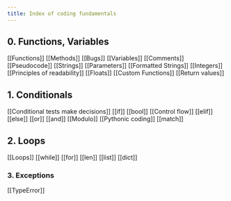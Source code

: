 ```yaml
---
title: Index of coding fundamentals
---
```


## 0. Functions, Variables

[[Functions]]
[[Methods]]
[[Bugs]]
[[Variables]] 
[[Comments]]
[[Pseudocode]]
[[Strings]]
[[Parameters]]
[[Formatted Strings]]
[[Integers]]
[[Principles of readability]]
[[Floats]]
[[Custom Functions]]
[[Return values]]

## 1. Conditionals

[[Conditional tests make decisions]]
[[if]]
[[bool]]
[[Control flow]] 
[[elif]]
[[else]]
[[or]]
[[and]]
[[Modulo]]
[[Pythonic coding]]
[[match]]

## 2. Loops

[[Loops]]
[[while]]
[[for]]
[[len]]
[[list]]
[[dict]]

### 3. Exceptions

[[TypeError]]